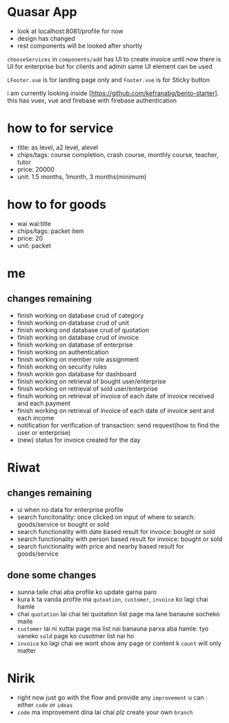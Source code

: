 # Quasar App

- look at localhost:8081/profile for now
- design has changed 
- rest components will be looked after shortly

`chooseServices` in `components/add` has UI to create invoice
until now there is UI for enterprise but for clients and admin same UI element can be used


`LFooter.vue` is for landing page only and `Footer.vue` is for Sticky button

i am currently looking inside [https://github.com/kefranabg/bento-starter]. this has vuex, vue and firebase with firebase authentication
# how to for service
- title: as level, a2 level, alevel
- chips/tags: course completion, crash course, monthly course, teacher, tutor
- price: 20000
- unit: 1.5 months, 1month, 3 months(minimum)
# how to for goods
- wai wai:title
- chips/tags: packet item
- price: 20
- unit: packet
# me
## changes remaining
- finish working on database crud of category
- finish working on database crud of unit
- finish working ond database crud of quotation
- finish working on database crud of invoice
- finish working on database of enterprise
- finish working on authentication
- finish working on member role assignment
- finish working on security rules
- finish workin gon database for dashboard
- finish working on retrieval of bought user/enterprise
- finish working on retrieval of sold user/enterprise
- finsih working on retrieval of invoice of each date of invoice received and each payment
- finish working on retrieval of invoice of each date of invoice sent and each income
- notification for verification of transaction: send request(how to find the user or enterprise)
- (new) status for invoice created for the day
# Riwat
## changes remaining
- ui when no data for enterprise profile
- search funcitonality: once clicked on input of where to search: goods/service or bought or sold 
- search functionality with date based result for invoice: bought or sold
- search functionality with person based result for invoice: bought or sold
- search functionality with price and nearby based result for goods/service
## done some changes
- sunna taile chai aba profile ko update garna paro 
 - kura k ta vanda profile ma `qutoation`, `customer`, `invoice` ko lagi chai hamle 
 - chai `quotation` lai chai tei quotation list page ma lane banaune socheko maile
 - `customer` lai ni xuttai page ma list nai banauna parxa aba hamle: tyo vaneko `sold` page ko cusotmer list nai ho
 - `invoice` ko lagi chai we wont show any page or content k `count` will only matter
# Nirik
- right now just go with the flow and provide any `improvement` u can : either `code` or `ideas`
- `code` ma improvement dina lai chai plz create your own `branch`